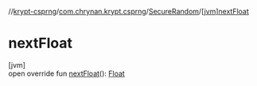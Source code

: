 //[krypt-csprng](../../../index.md)/[com.chrynan.krypt.csprng](../index.md)/[SecureRandom](index.md)/[[jvm]nextFloat]([jvm]next-float.md)

# nextFloat

[jvm]\
open override fun [nextFloat]([jvm]next-float.md)(): [Float](https://kotlinlang.org/api/latest/jvm/stdlib/kotlin/-float/index.html)
